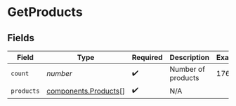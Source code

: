 # GetProducts


## Fields

| Field                                                        | Type                                                         | Required                                                     | Description                                                  | Example                                                      |
| ------------------------------------------------------------ | ------------------------------------------------------------ | ------------------------------------------------------------ | ------------------------------------------------------------ | ------------------------------------------------------------ |
| `count`                                                      | *number*                                                     | :heavy_check_mark:                                           | Number of products                                           | 17655                                                        |
| `products`                                                   | [components.Products](../../models/components/products.md)[] | :heavy_check_mark:                                           | N/A                                                          |                                                              |